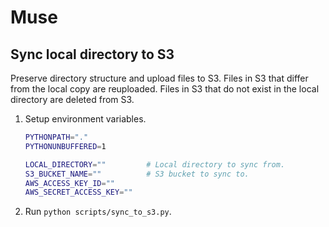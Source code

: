 # Muse

## Sync local directory to S3

Preserve directory structure and upload files to S3.
Files in S3 that differ from the local copy are reuploaded.
Files in S3 that do not exist in the local directory are deleted from S3.

1. Setup environment variables.
    ```bash
    PYTHONPATH="."
    PYTHONUNBUFFERED=1

    LOCAL_DIRECTORY=""         # Local directory to sync from.
    S3_BUCKET_NAME=""          # S3 bucket to sync to.
    AWS_ACCESS_KEY_ID=""
    AWS_SECRET_ACCESS_KEY=""
    ```
2. Run `python scripts/sync_to_s3.py`.
